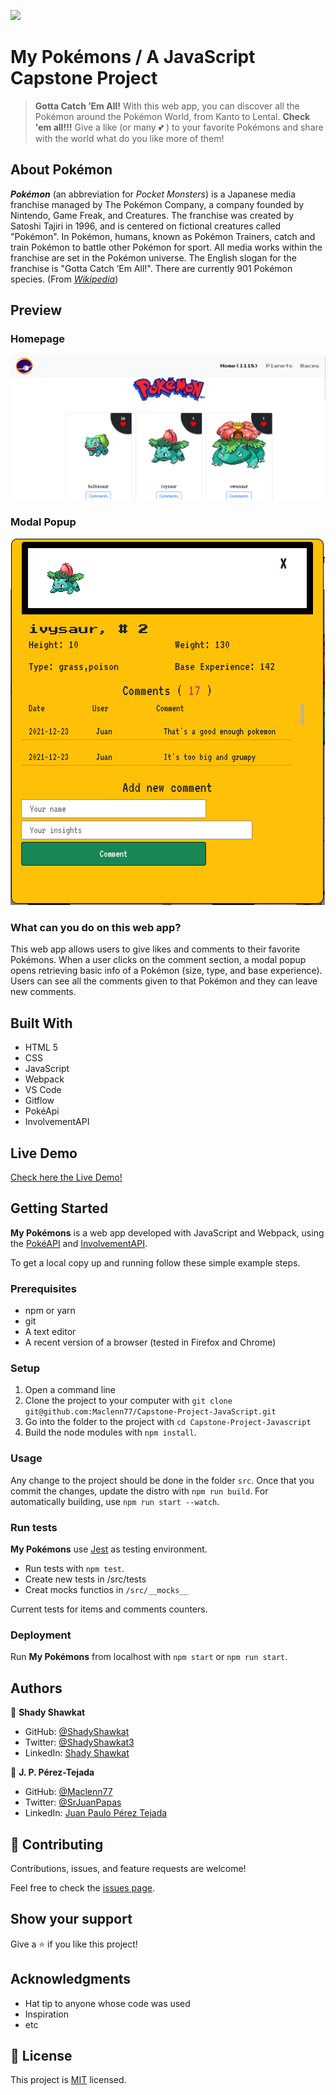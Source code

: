 ![](https://img.shields.io/badge/Microverse-blueviolet)

# My Pokémons / A JavaScript Capstone Project

> **Gotta Catch ’Em All!** With this web app, you can discover all the Pokémon around the Pokémon World, from Kanto to Lental. __Check 'em all!!!__ Give a like (or many :two_hearts: ) to your favorite Pokémons and share with the world what do you like more of them!

## About Pokémon

***Pokémon*** (an abbreviation for *Pocket Monsters*) is a Japanese media franchise managed by The Pokémon Company, a company founded by Nintendo, Game Freak, and Creatures. The franchise was created by Satoshi Tajiri in 1996, and is centered on fictional creatures called "Pokémon". In Pokémon, humans, known as Pokémon Trainers, catch and train Pokémon to battle other Pokémon for sport. All media works within the franchise are set in the Pokémon universe. The English slogan for the franchise is "Gotta Catch ‘Em All!". There are currently 901 Pokémon species. (From *[Wikipedia](https://en.wikipedia.org/wiki/Pok%C3%A9mon)*)

## Preview

### Homepage

![screenshot](./app_screenshot.png)

### Modal Popup

![screenshot](modal_screenshot.png)

### What can you do on this web app?

This web app allows users to give likes and comments to their favorite Pokémons. When a user clicks on the comment section, a modal popup opens retrieving basic info of a Pokémon (size, type, and base experience). Users can see all the comments given to that Pokémon and they can leave new comments.


## Built With

- HTML 5
- CSS
- JavaScript
- Webpack
- VS Code
- Gitflow
- PokéApi
- InvolvementAPI

## Live Demo

[Check here the Live Demo!](https://maclenn77.github.io/Capstone-Project-JavaScript/)


## Getting Started

**My Pokémons** is a web app developed with JavaScript and Webpack, using the [PokéAPI](https://pokeapi.co/) and [InvolvementAPI](https://www.notion.so/microverse/Involvement-API-869e60b5ad104603aa6db59e08150270).

To get a local copy up and running follow these simple example steps.

### Prerequisites

- npm or yarn
- git
- A text editor
- A recent version of a browser (tested in Firefox and Chrome)

### Setup

1. Open a command line
2. Clone the project to your computer with `git clone git@github.com:Maclenn77/Capstone-Project-JavaScript.git`
3. Go into the folder to the project with `cd Capstone-Project-Javascript`
4. Build the node modules with `npm install`. 

### Usage

Any change to the project should be done in the folder `src`. Once that you commit the changes, update the distro with `npm run build`. For automatically building, use `npm run start --watch`.

### Run tests

**My Pokémons** use [Jest](https://jestjs.io/) as testing environment. 

* Run tests with `npm test`. 
* Create new tests in /src/tests
* Creat mocks functios in `/src/__mocks__`

Current tests for items and comments counters.

### Deployment

Run **My Pokémons** from localhost with `npm start` or `npm run start`. 

## Authors

👤 **Shady Shawkat**

- GitHub: [@ShadyShawkat](https://github.com/ShadyShawkat)
- Twitter: [@ShadyShawkat3](https://twitter.com/ShadyShawkat3)
- LinkedIn: [Shady Shawkat](https://linkedin.com/in/Shady-Shawkat)

👤 **J. P. Pérez-Tejada**

- GitHub: [@Maclenn77](https://github.com/Maclenn77)
- Twitter: [@SrJuanPapas](https://twitter.com/SrJuanPapas)
- LinkedIn: [Juan Paulo Pérez Tejada](https://linkedin.com/in/juanpaulopereztejada)

## 🤝 Contributing

Contributions, issues, and feature requests are welcome!

Feel free to check the [issues page](https://github.com/Maclenn77/Capstone-Project-JavaScript/issues).

## Show your support

Give a ⭐️ if you like this project!

## Acknowledgments

- Hat tip to anyone whose code was used
- Inspiration
- etc

## 📝 License

This project is [MIT](./MIT.md) licensed.

